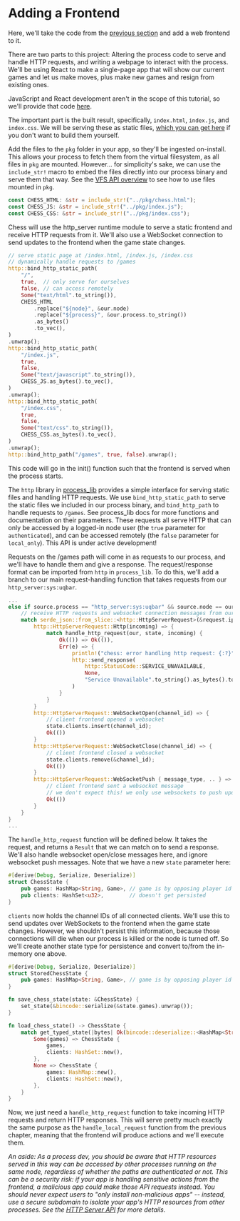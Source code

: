 # Adding a Frontend

Here, we'll take the code from the [previous section](./chess_engine.md) and add a web frontend to it.

There are two parts to this project: Altering the process code to serve and handle HTTP requests, and writing a webpage to interact with the process. We'll be using React to make a single-page app that will show our current games and let us make moves, plus make new games and resign from existing ones.

JavaScript and React development aren't in the scope of this tutorial, so we'll provide that code [here](https://github.com/uqbar-dao/chess-ui).

The important part is the built result, specifically, `index.html`, `index.js`, and `index.css`. We will be serving these as static files, [which you can get here](https://github.com/uqbar-dao/chess-ui/tree/tutorial/tutorial_build) if you don't want to build them yourself.

Add the files to the `pkg` folder in your app, so they'll be ingested on-install. This allows your process to fetch them from the virtual filesystem, as all files in `pkg` are mounted. However... for simplicity's sake, we can use the `include_str!` macro to embed the files directly into our process binary and serve them that way. See the [VFS API overview](../apis/vfs.md) to see how to use files mounted in `pkg`.

```rust
const CHESS_HTML: &str = include_str!("../pkg/chess.html");
const CHESS_JS: &str = include_str!("../pkg/index.js");
const CHESS_CSS: &str = include_str!("../pkg/index.css");
```

Chess will use the http_server runtime module to serve a static frontend and receive HTTP requests from it. We'll also use a WebSocket connection to send updates to the frontend when the game state changes.

```rust
// serve static page at /index.html, /index.js, /index.css
// dynamically handle requests to /games
http::bind_http_static_path(
    "/",
    true,  // only serve for ourselves
    false, // can access remotely
    Some("text/html".to_string()),
    CHESS_HTML
        .replace("${node}", &our.node)
        .replace("${process}", &our.process.to_string())
        .as_bytes()
        .to_vec(),
)
.unwrap();
http::bind_http_static_path(
    "/index.js",
    true,
    false,
    Some("text/javascript".to_string()),
    CHESS_JS.as_bytes().to_vec(),
)
.unwrap();
http::bind_http_static_path(
    "/index.css",
    true,
    false,
    Some("text/css".to_string()),
    CHESS_CSS.as_bytes().to_vec(),
)
.unwrap();
http::bind_http_path("/games", true, false).unwrap();
```

This code will go in the init() function such that the frontend is served when the process starts.

The `http` library in [process_lib](../process_stdlib/overview.md) provides a simple interface for serving static files and handling HTTP requests. We use `bind_http_static_path` to serve the static files we included in our process binary, and `bind_http_path` to handle requests to `/games`. See process_lib docs for more functions and documentation on their parameters. These requests all serve HTTP that can only be accessed by a logged-in node user (the `true` parameter for `authenticated`), and can be accessed remotely (the `false` parameter for `local_only`). This API is under active development!

Requests on the /games path will come in as requests to our process, and we'll have to handle them and give a response. The request/response format can be imported from `http` in `process_lib`. To do this, we'll add a branch to our main request-handling function that takes requests from our `http_server:sys:uqbar`.

```rust
...
else if source.process == "http_server:sys:uqbar" && source.node == our.node {
    // receive HTTP requests and websocket connection messages from our server
    match serde_json::from_slice::<http::HttpServerRequest>(&request.ipc)? {
        http::HttpServerRequest::Http(incoming) => {
            match handle_http_request(our, state, incoming) {
                Ok(()) => Ok(()),
                Err(e) => {
                    println!("chess: error handling http request: {:?}", e);
                    http::send_response(
                        http::StatusCode::SERVICE_UNAVAILABLE,
                        None,
                        "Service Unavailable".to_string().as_bytes().to_vec(),
                    )
                }
            }
        }
        http::HttpServerRequest::WebSocketOpen(channel_id) => {
            // client frontend opened a websocket
            state.clients.insert(channel_id);
            Ok(())
        }
        http::HttpServerRequest::WebSocketClose(channel_id) => {
            // client frontend closed a websocket
            state.clients.remove(&channel_id);
            Ok(())
        }
        http::HttpServerRequest::WebSocketPush { message_type, .. } => {
            // client frontend sent a websocket message
            // we don't expect this! we only use websockets to push updates
            Ok(())
        }
    }
}
...
```

The `handle_http_request` function will be defined below. It takes the request, and returns a `Result` that we can match on to send a response. We'll also handle websocket open/close messages here, and ignore websocket push messages. Note that we have a new `state` parameter here:

```rust
#[derive(Debug, Serialize, Deserialize)]
struct ChessState {
    pub games: HashMap<String, Game>, // game is by opposing player id
    pub clients: HashSet<u32>,        // doesn't get persisted
}
```

`clients` now holds the channel IDs of all connected clients. We'll use this to send updates over WebSockets to the frontend when the game state changes. However, we shouldn't persist this information, because those connections will die when our process is killed or the node is turned off. So we'll create another state type for persistence and convert to/from the in-memory one above.

```rust
#[derive(Debug, Serialize, Deserialize)]
struct StoredChessState {
    pub games: HashMap<String, Game>, // game is by opposing player id
}

fn save_chess_state(state: &ChessState) {
    set_state(&bincode::serialize(&state.games).unwrap());
}

fn load_chess_state() -> ChessState {
    match get_typed_state(|bytes| Ok(bincode::deserialize::<HashMap<String, Game>>(bytes)?)) {
        Some(games) => ChessState {
            games,
            clients: HashSet::new(),
        },
        None => ChessState {
            games: HashMap::new(),
            clients: HashSet::new(),
        },
    }
}
```

Now, we just need a `handle_http_request` function to take incoming HTTP requests and return HTTP responses. This will serve pretty much exactly the same purpose as the `handle_local_request` function from the previous chapter, meaning that the frontend will produce actions and we'll execute them.

*An aside: As a process dev, you should be aware that HTTP resources served in this way can be accessed by _other processes running on the same node_, regardless of whether the paths are authenticated or not. This can be a security risk: if your app is handling sensitive actions from the frontend, a malicious app could make those API requests instead. You should never expect users to "only install non-malicious apps" -- instead, use a _secure subdomain_ to isolate your app's HTTP resources from other processes. See the [HTTP Server API](../apis/http_server.md) for more details.*

```rust
